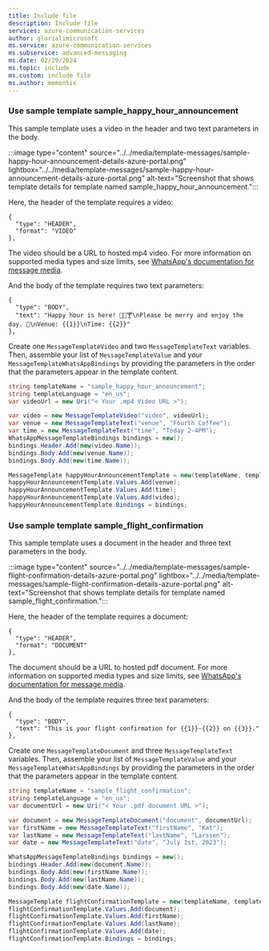 ```yaml
---
title: Include file
description: Include file
services: azure-communication-services
author: glorialimicrosoft
ms.service: azure-communication-services
ms.subservice: advanced-messaging
ms.date: 02/29/2024
ms.topic: include
ms.custom: include file
ms.author: memontic
---
```


### Use sample template sample_happy_hour_announcement

This sample template uses a video in the header and two text parameters in the body.

:::image type="content" source="../../media/template-messages/sample-happy-hour-announcement-details-azure-portal.png" lightbox="../../media/template-messages/sample-happy-hour-announcement-details-azure-portal.png" alt-text="Screenshot that shows template details for template named sample_happy_hour_announcement.":::

Here, the header of the template requires a video:
```
{
  "type": "HEADER",
  "format": "VIDEO"
},
```
The video should be a URL to hosted mp4 video.
For more information on supported media types and size limits, see [WhatsApp's documentation for message media](https://developers.facebook.com/docs/whatsapp/cloud-api/reference/media#supported-media-types). 

And the body of the template requires two text parameters:
```
{
  "type": "BODY",
  "text": "Happy hour is here! 🍺😀🍸\nPlease be merry and enjoy the day. 🎉\nVenue: {{1}}\nTime: {{2}}"
},
```

Create one `MessageTemplateVideo` and two `MessageTemplateText` variables. Then, assemble your list of `MessageTemplateValue` and your `MessageTemplateWhatsAppBindings` by providing the parameters in the order that the parameters appear in the template content.
```csharp
string templateName = "sample_happy_hour_announcement";
string templateLanguage = "en_us";
var videoUrl = new Uri("< Your .mp4 Video URL >");

var video = new MessageTemplateVideo("video", videoUrl);
var venue = new MessageTemplateText("venue", "Fourth Coffee");
var time = new MessageTemplateText("time", "Today 2-4PM");
WhatsAppMessageTemplateBindings bindings = new();
bindings.Header.Add(new(video.Name));
bindings.Body.Add(new(venue.Name));
bindings.Body.Add(new(time.Name));

MessageTemplate happyHourAnnouncementTemplate = new(templateName, templateLanguage);
happyHourAnnouncementTemplate.Values.Add(venue);
happyHourAnnouncementTemplate.Values.Add(time);
happyHourAnnouncementTemplate.Values.Add(video);
happyHourAnnouncementTemplate.Bindings = bindings;
``````

### Use sample template sample_flight_confirmation

This sample template uses a document in the header and three text parameters in the body.

:::image type="content" source="../../media/template-messages/sample-flight-confirmation-details-azure-portal.png" lightbox="../../media/template-messages/sample-flight-confirmation-details-azure-portal.png" alt-text="Screenshot that shows template details for template named sample_flight_confirmation.":::

Here, the header of the template requires a document:
```
{
  "type": "HEADER",
  "format": "DOCUMENT"
},
```
The document should be a URL to hosted pdf document.
For more information on supported media types and size limits, see [WhatsApp's documentation for message media](https://developers.facebook.com/docs/whatsapp/cloud-api/reference/media#supported-media-types). 

And the body of the template requires three text parameters:
```
{
  "type": "BODY",
  "text": "This is your flight confirmation for {{1}}-{{2}} on {{3}}."
},
```

Create one `MessageTemplateDocument` and three `MessageTemplateText` variables. Then, assemble your list of `MessageTemplateValue` and your `MessageTemplateWhatsAppBindings` by providing the parameters in the order that the parameters appear in the template content.
```csharp
string templateName = "sample_flight_confirmation";
string templateLanguage = "en_us";
var documentUrl = new Uri("< Your .pdf document URL >");

var document = new MessageTemplateDocument("document", documentUrl);
var firstName = new MessageTemplateText("firstName", "Kat");
var lastName = new MessageTemplateText("lastName", "Larssen");
var date = new MessageTemplateText("date", "July 1st, 2023");

WhatsAppMessageTemplateBindings bindings = new();
bindings.Header.Add(new(document.Name));
bindings.Body.Add(new(firstName.Name));
bindings.Body.Add(new(lastName.Name));
bindings.Body.Add(new(date.Name));

MessageTemplate flightConfirmationTemplate = new(templateName, templateLanguage);
flightConfirmationTemplate.Values.Add(document);
flightConfirmationTemplate.Values.Add(firstName);
flightConfirmationTemplate.Values.Add(lastName);
flightConfirmationTemplate.Values.Add(date);
flightConfirmationTemplate.Bindings = bindings;
``````
